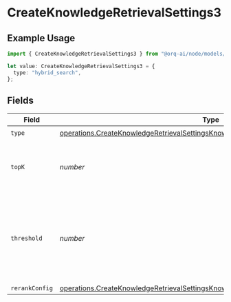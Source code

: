 # CreateKnowledgeRetrievalSettings3

## Example Usage

```typescript
import { CreateKnowledgeRetrievalSettings3 } from "@orq-ai/node/models/operations";

let value: CreateKnowledgeRetrievalSettings3 = {
  type: "hybrid_search",
};
```

## Fields

| Field                                                                                                                                                                                    | Type                                                                                                                                                                                     | Required                                                                                                                                                                                 | Description                                                                                                                                                                              |
| ---------------------------------------------------------------------------------------------------------------------------------------------------------------------------------------- | ---------------------------------------------------------------------------------------------------------------------------------------------------------------------------------------- | ---------------------------------------------------------------------------------------------------------------------------------------------------------------------------------------- | ---------------------------------------------------------------------------------------------------------------------------------------------------------------------------------------- |
| `type`                                                                                                                                                                                   | [operations.CreateKnowledgeRetrievalSettingsKnowledgeResponse200ApplicationJSONType](../../models/operations/createknowledgeretrievalsettingsknowledgeresponse200applicationjsontype.md) | :heavy_check_mark:                                                                                                                                                                       | N/A                                                                                                                                                                                      |
| `topK`                                                                                                                                                                                   | *number*                                                                                                                                                                                 | :heavy_minus_sign:                                                                                                                                                                       | Used to filter chunks that are most similar to the query                                                                                                                                 |
| `threshold`                                                                                                                                                                              | *number*                                                                                                                                                                                 | :heavy_minus_sign:                                                                                                                                                                       | Used to filter chunks that are most similar to the query. A value of `0` will be consider disabled.                                                                                      |
| `rerankConfig`                                                                                                                                                                           | [operations.CreateKnowledgeRetrievalSettingsKnowledgeResponse200RerankConfig](../../models/operations/createknowledgeretrievalsettingsknowledgeresponse200rerankconfig.md)               | :heavy_minus_sign:                                                                                                                                                                       | N/A                                                                                                                                                                                      |